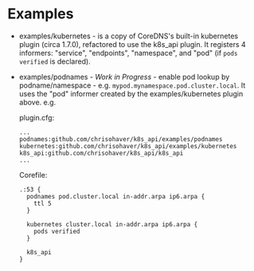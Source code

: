 # Examples

* examples/kubernetes - is a copy of CoreDNS's built-in kubernetes plugin (circa 1.7.0),
  refactored to use the k8s_api plugin.  It registers 4 informers: "service",
  "endpoints", "namespace", and "pod" (if `pods verified` is declared).

* examples/podnames - *Work in Progress* - enable pod lookup by 
  podname/namespace - e.g. `mypod.mynamespace.pod.cluster.local`.  It uses
  the "pod" informer created by the examples/kubernetes plugin above. e.g.
  
  plugin.cfg:
  ```
  ...
  podnames:github.com/chrisohaver/k8s_api/examples/podnames
  kubernetes:github.com/chrisohaver/k8s_api/examples/kubernetes
  k8s_api:github.com/chrisohaver/k8s_api/k8s_api
  ...
  ```
  Corefile:
  ```
  .:53 {
    podnames pod.cluster.local in-addr.arpa ip6.arpa {
      ttl 5
    }

    kubernetes cluster.local in-addr.arpa ip6.arpa {
      pods verified
    }

    k8s_api
  }

  ```